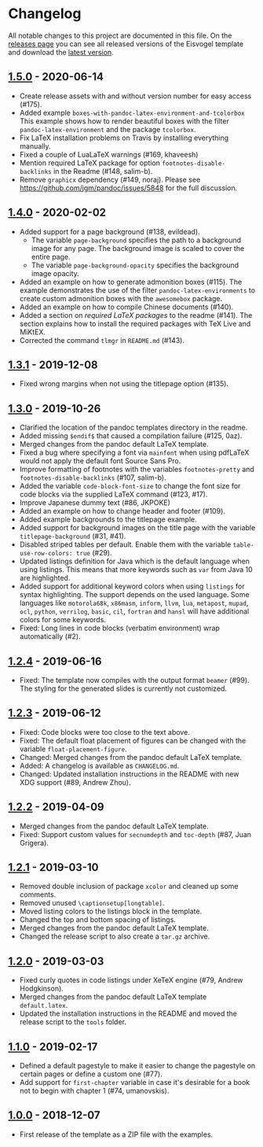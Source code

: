 # Changelog

All notable changes to this project are documented in this file. On the [releases page](https://github.com/Wandmalfarbe/pandoc-latex-template/releases/) you can see all released versions of the Eisvogel template and download the [latest version](https://github.com/Wandmalfarbe/pandoc-latex-template/releases/latest).

## [1.5.0] - 2020-06-14

- Create release assets with and without version number for easy access (#175).
- Added example `boxes-with-pandoc-latex-environment-and-tcolorbox` This example shows how to render beautiful boxes with the filter `pandoc-latex-environment` and the package `tcolorbox`.
- Fix LaTeX installation problems on Travis by installing everything manually.
- Fixed a couple of LuaLaTeX warnings (#169, khaveesh)
- Mention required LaTeX package for option `footnotes-disable-backlinks` in the Readme (#148, salim-b).
- Remove `graphicx` dependency (#149, noraj). Please see https://github.com/jgm/pandoc/issues/5848 for the full discussion.

## [1.4.0] - 2020-02-02

- Added support for a page background (#138, evildead).
    - The variable `page-background` specifies the path to a background image for any page. The background image is scaled to cover the entire page.
    - The variable `page-background-opacity` specifies the background image opacity.
- Added an example on how to generate admonition boxes (#115). The example demonstrates the use of the filter `pandoc-latex-environments` to create custom admonition boxes with the `awesomebox` package.
- Added an example on how to compile Chinese documents (#140).
- Added a section on *required LaTeX packages* to the readme (#141). The section explains how to install the required packages with TeX Live and MiKtEX.
- Corrected the command `tlmgr` in `README.md` (#143).

## [1.3.1] - 2019-12-08

- Fixed wrong margins when not using the titlepage option (#135).

## [1.3.0] - 2019-10-26

- Clarified the location of the pandoc templates directory in the readme.
- Added missing `$endif$` that caused a compilation failure (#125, 0az).
- Merged changes from the pandoc default LaTeX template.
- Fixed a bug where specifying a font via `mainfont` when using pdfLaTeX would not apply the default font Source Sans Pro.
- Improve formatting of footnotes with the variables `footnotes-pretty` and `footnotes-disable-backlinks` (#107, salim-b).
- Added the variable `code-block-font-size` to change the font size for code blocks via the supplied LaTeX command (#123, #17).
- Improve Japanese dummy text (#86, JKPOKE)
- Added an example on how to change header and footer (#109).
- Added example backgrounds to the titlepage example.
- Added support for background images on the title page with the variable `titlepage-background` (#31, #41).
- Disabled striped tables per default. Enable them with the variable `table-use-row-colors: true` (#29).
- Updated listings definition for Java which is the default language when using listings. This means that more keywords such as `var` from Java 10 are highlighted.
- Added support for additional keyword colors when using `listings` for syntax highlighting. The support depends on the used language. Some languages like `motorola68k`, `x86masm`, `inform`, `llvm`, `lua`, `metapost`, `mupad`, `ocl`, `python`, `verrilog`, `basic`, `cil`, `fortran` and `hansl` will have additional colors for some keywords.
- Fixed: Long lines in code blocks (verbatim environment) wrap automatically (#2).

## [1.2.4] - 2019-06-16

- Fixed: The template now compiles with the output format `beamer` (#99). The styling for the generated slides is currently not customized.

## [1.2.3] - 2019-06-12

- Fixed: Code blocks were too close to the text above.
- Fixed: The default float placement of figures can be changed with the variable `float-placement-figure`.
- Changed: Merged changes from the pandoc default LaTeX template.
- Added: A changelog is available as `CHANGELOG.md`.
- Changed: Updated installation instructions in the README with new XDG support (#89, Andrew Zhou).

## [1.2.2] - 2019-04-09

- Merged changes from the pandoc default LaTeX template.
- Fixed: Support custom values for `secnumdepth` and `toc-depth` (#87, Juan Grigera).

## [1.2.1] - 2019-03-10

- Removed double inclusion of package `xcolor` and cleaned up some comments.
- Removed unused `\captionsetup[longtable]`.
- Moved listing colors to the listings block in the template.
- Changed the top and bottom spacing of listings.
- Merged changes from the pandoc default LaTeX template.
- Changed the release script to also create a `tar.gz` archive.

## [1.2.0] - 2019-03-03

- Fixed curly quotes in code listings under XeTeX engine (#79, Andrew Hodgkinson).
- Merged changes from the pandoc default LaTeX template `default.latex`.
- Updated the installation instructions in the README and moved the release script to the `tools` folder.

## [1.1.0] - 2019-02-17

- Defined a default pagestyle to make it easier to change the pagestyle on certain pages or define a custom one (#77).
- Add support for `first-chapter` variable in case it's desirable for a book not to begin with chapter 1 (#74, umanovskis).

## [1.0.0] - 2018-12-07

- First release of the template as a ZIP file with the examples.

[1.5.0]: https://github.com/Wandmalfarbe/pandoc-latex-template/compare/v1.4.0...v1.5.0
[1.4.0]: https://github.com/Wandmalfarbe/pandoc-latex-template/compare/v1.3.1...v1.4.0
[1.3.1]: https://github.com/Wandmalfarbe/pandoc-latex-template/compare/v1.3.0...v1.3.1
[1.3.0]: https://github.com/Wandmalfarbe/pandoc-latex-template/compare/v1.2.4...v1.3.0
[1.2.4]: https://github.com/Wandmalfarbe/pandoc-latex-template/compare/v1.2.3...v1.2.4
[1.2.3]: https://github.com/Wandmalfarbe/pandoc-latex-template/compare/v1.2.2...v1.2.3
[1.2.2]: https://github.com/Wandmalfarbe/pandoc-latex-template/compare/v1.2.1...v1.2.2
[1.2.1]: https://github.com/Wandmalfarbe/pandoc-latex-template/compare/v1.2.0...v1.2.1
[1.2.0]: https://github.com/Wandmalfarbe/pandoc-latex-template/compare/1.1.0...v1.2.0
[1.1.0]: https://github.com/Wandmalfarbe/pandoc-latex-template/compare/v1.0.0...1.1.0
[1.0.0]: https://github.com/Wandmalfarbe/pandoc-latex-template/releases/tag/v1.0.0